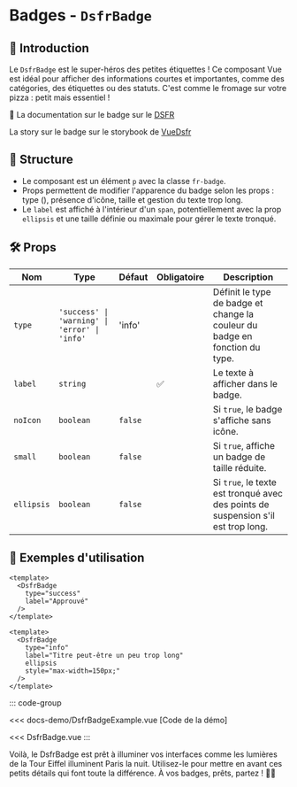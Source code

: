 # Badges - `DsfrBadge`

## 🌟 Introduction

Le `DsfrBadge` est le super-héros des petites étiquettes ! Ce composant Vue est idéal pour afficher des informations courtes et importantes, comme des catégories, des étiquettes ou des statuts. C'est comme le fromage sur votre pizza : petit mais essentiel !

🏅 La documentation sur le badge sur le [DSFR](https://www.systeme-de-design.gouv.fr/elements-d-interface/composants/badge)

<VIcon name="vi-file-type-storybook" /> La story sur le badge sur le storybook de [VueDsfr](https://storybook.vue-ds.fr/?path=/docs/composants-dsfrbadge--docs)

## 📐 Structure

- Le composant est un élément `p` avec la classe `fr-badge`.
- Props permettent de modifier l'apparence du badge selon les props : type (), présence d'icône, taille et gestion du texte trop long.
- Le `label` est affiché à l'intérieur d'un `span`, potentiellement avec la prop `ellipsis` et une taille définie ou maximale pour gérer le texte tronqué.

## 🛠️ Props

| Nom | Type | Défaut | Obligatoire | Description |
| --- | --- | --- | --- | --- |
| `type` | `'success' \| 'warning' \| 'error' \| 'info'` | 'info' |  | Définit le type de badge et change la couleur du badge en fonction du type. |
| `label` | `string` |  | ✅ | Le texte à afficher dans le badge. |
| `noIcon` | `boolean` | `false` | | Si `true`, le badge s'affiche sans icône. |
| `small` | `boolean` | `false` | | Si `true`, affiche un badge de taille réduite. |
| `ellipsis` | `boolean` | `false` | | Si `true`, le texte est tronqué avec des points de suspension s'il est trop long. |

## 📝 Exemples d'utilisation

```vue
<template>
  <DsfrBadge
    type="success"
    label="Approuvé"
  />
</template>
```

```vue
<template>
  <DsfrBadge
    type="info"
    label="Titre peut-être un peu trop long"
    ellipsis
    style="max-width=150px;"
  />
</template>
```

::: code-group

<Story data-title="Démo" min-h="400px">
  <DsfrBadgeExample />
</Story>

<<< docs-demo/DsfrBadgeExample.vue [Code de la démo]

<<< DsfrBadge.vue
:::

Voilà, le DsfrBadge est prêt à illuminer vos interfaces comme les lumières de la Tour Eiffel illuminent Paris la nuit. Utilisez-le pour mettre en avant ces petits détails qui font toute la différence. À vos badges, prêts, partez ! 🚀💡

<script setup lang="ts">
import DsfrBadgeExample from './docs-demo/DsfrBadgeExample.vue'
</script>
